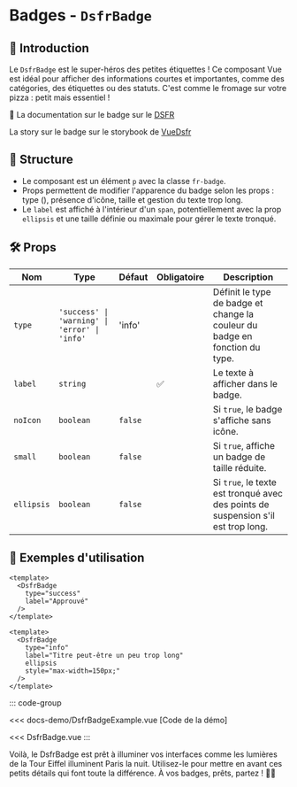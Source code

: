 # Badges - `DsfrBadge`

## 🌟 Introduction

Le `DsfrBadge` est le super-héros des petites étiquettes ! Ce composant Vue est idéal pour afficher des informations courtes et importantes, comme des catégories, des étiquettes ou des statuts. C'est comme le fromage sur votre pizza : petit mais essentiel !

🏅 La documentation sur le badge sur le [DSFR](https://www.systeme-de-design.gouv.fr/elements-d-interface/composants/badge)

<VIcon name="vi-file-type-storybook" /> La story sur le badge sur le storybook de [VueDsfr](https://storybook.vue-ds.fr/?path=/docs/composants-dsfrbadge--docs)

## 📐 Structure

- Le composant est un élément `p` avec la classe `fr-badge`.
- Props permettent de modifier l'apparence du badge selon les props : type (), présence d'icône, taille et gestion du texte trop long.
- Le `label` est affiché à l'intérieur d'un `span`, potentiellement avec la prop `ellipsis` et une taille définie ou maximale pour gérer le texte tronqué.

## 🛠️ Props

| Nom | Type | Défaut | Obligatoire | Description |
| --- | --- | --- | --- | --- |
| `type` | `'success' \| 'warning' \| 'error' \| 'info'` | 'info' |  | Définit le type de badge et change la couleur du badge en fonction du type. |
| `label` | `string` |  | ✅ | Le texte à afficher dans le badge. |
| `noIcon` | `boolean` | `false` | | Si `true`, le badge s'affiche sans icône. |
| `small` | `boolean` | `false` | | Si `true`, affiche un badge de taille réduite. |
| `ellipsis` | `boolean` | `false` | | Si `true`, le texte est tronqué avec des points de suspension s'il est trop long. |

## 📝 Exemples d'utilisation

```vue
<template>
  <DsfrBadge
    type="success"
    label="Approuvé"
  />
</template>
```

```vue
<template>
  <DsfrBadge
    type="info"
    label="Titre peut-être un peu trop long"
    ellipsis
    style="max-width=150px;"
  />
</template>
```

::: code-group

<Story data-title="Démo" min-h="400px">
  <DsfrBadgeExample />
</Story>

<<< docs-demo/DsfrBadgeExample.vue [Code de la démo]

<<< DsfrBadge.vue
:::

Voilà, le DsfrBadge est prêt à illuminer vos interfaces comme les lumières de la Tour Eiffel illuminent Paris la nuit. Utilisez-le pour mettre en avant ces petits détails qui font toute la différence. À vos badges, prêts, partez ! 🚀💡

<script setup lang="ts">
import DsfrBadgeExample from './docs-demo/DsfrBadgeExample.vue'
</script>
